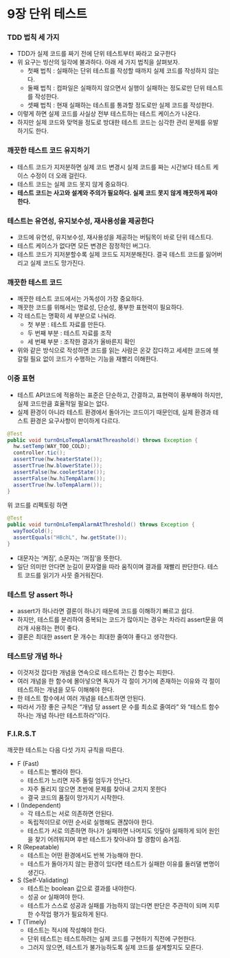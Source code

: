 # 9장 단위 테스트

### TDD 법칙 세 가지

- TDD가 실제 코드를 짜기 전에 단위 테스트부터 짜라고 요구한다
- 위 요구는 빙산의 일각에 불과하다. 아래 세 가지 법칙을 살펴보자.
    - 첫째 법칙 :  실패하는 단위 테스트를 작성할 때까지 실제 코드를 작성하지 않는다.
    - 둘째 법칙 : 컴파일은 실패하지 않으면서 실행이 실패하는 정도로만 단위 테스트를 작성한다.
    - 셋째 법칙 : 현재 실패하는 테스트를 통과할 정도로만 실제 코드를 작성한다.
- 이렇게 하면 실제 코드를 사실상 전부 테스트하는 테스트 케이스가 나온다.
- 하지만 실제 코드와 맞먹을 정도로 방대한 테스트 코드는 심각한 관리 문제를 유발하기도 한다.

### 깨끗한 테스트 코드 유지하기

- 테스트 코드가 지저분하면 실제 코드 변경시 실제 코드를 짜는 시간보다 테스트 케이스 수정이 더 오래 걸린다.
- 테스트 코드는 실제 코드 못지 않게 중요하다.
- **테스트 코드는 사고와 설계와 주의가 필요하다. 실제 코드 못지 않게 깨끗하게 짜야 한다.**

### 테스트는 유연성, 유지보수성, 재사용성을 제공한다

- 코드에 유연성, 유지보수성, 재사용성을 제공하는 버팀목이 바로 단위 테스트다.
- 테스트 케이스가 없다면 모든 변경은 잠정적인 버그다.
- 테스트 코드가 지저분할수록 실제 코드도 지저분해진다. 결국 테스트 코드를 잃어버리고 실제 코드도 망가진다.

### 깨끗한 테스트 코드

- 깨끗한 테스트 코드에서는 가독성이 가장 중요하다.
- 깨끗한 코드를 위해서는 명료성, 단순성, 풍부한 표현력이 필요하다.
- 각 테스트는 명확히 세 부분으로 나눠라.
    - 첫 부분 : 테스트 자료를 만든다.
    - 두 번째 부분 : 테스트 자료를 조작
    - 세 번째 부분 : 조작한 결과가 올바른지 확인
- 위와 같은 방식으로 작성하면 코드를 읽는 사람은 온갖 잡다하고 세세한 코드에 헷갈릴 필요 없이 코드가 수행하는 기능을 재빨리 이해한다.

### 이중 표현

- 테스트 API코드에 적용하는 표준은 단순하고, 간결하고, 표현력이 풍부해야 하지만, 실제 코드만큼 효율적일 필요는 없다.
- 실제 환경이 아니라 테스트 환경에서 돌아가는 코드이기 때문인데, 실제 환경과 테스트 환경은 요구사항이 판이하게 다르다.

```java
@Test
public void turnOnLoTempAlarmAtThreashold() throws Exception {
  hw.setTemp(WAY_TOO_COLD);
  controller.tic();
  assertTrue(hw.heaterState());
  assertTrue(hw.blowerState());
  assertFalse(hw.coolerState());
  assertFalse(hw.hiTempAlarm());
  assertTrue(hw.loTempAlarm());
}
```

위 코드를 리펙토링 하면

```java
@Test
public void turnOnLoTempAlarmAtThreshold() throws Exception {
  wayTooCold();
  assertEquals("HBchL", hw.getState());
}
```

- 대문자는 ‘켜짐’, 소문자는 ‘꺼짐’을 뜻한다.
- 일단 의미만 안다면 눈길이 문자열을 따라 움직이며 결과를 재빨리 판단한다. 테스트 코드를 읽기가 사뭇 즐거워진다.

### 테스트 당 assert 하나

- assert가 하나라면 결론이 하나기 때문에 코드를 이해하기 빠르고 쉽다.
- 하지만, 테스트를 분리하여 중복되는 코드가 많아지는 경우는 차라리 assert문을 여러개 사용하는 편이 좋다.
- 결론은 최대한 assert 문 개수는 최대한 줄여야 좋다고 생각한다.

### 테스트당 개념 하나

- 이것저것 잡다한 개념을 연속으로 테스트하는 긴 함수는 피한다.
- 여러 개념을 한 함수에 몰아넣으면 독자가 각 절이 거기에 존재하는 이유와 각 절이 테스트하는 개념을 모두 이해해야 한다.
- 한 테스트 함수에서 여러 개념을 테스트하면 안된다.
- 따라서 가장 좋은 규칙은 “개념 당 assert 문 수를 최소로 줄여라” 와 “테스트 함수 하나는 개념 하나만 테스트하라”이다.

### F.I.R.S.T

깨끗한 테스트는 다음 다섯 가지 규칙을 따른다.

- F (Fast)
    - 테스트는 빨라야 한다.
    - 테스트가 느리면 자주 돌릴 엄두가 안난다.
    - 자주 돌리지 않으면 초반에 문제를 찾아내 고치지 못한다
    - 결국 코드의 품질이 망가지기 시작한다.
- I (Independent)
    - 각 테스트는 서로 의존하면 안된다.
    - 독립적이므로 어떤 순서로 실행해도 괜찮아야 한다.
    - 테스트가 서로 의존하면 하나가 실패하면 나머지도 잇달아 실패하게 되어 원인을 찾기 어려워지며 후반 테스트가 찾아내야 할 경함이 숨겨짐.
- R (Repeatable)
    - 테스트는 어떤 환경에서도 반복 가능해야 한다.
    - 테스트가 돌아가지 않는 환경이 있다면 테스트가 실패한 이유를 둘러댈 변명이 생긴다.
- S (Self-Validating)
    - 테스트는 boolean 값으로 결과를 내야한다.
    - 성공 or 실패여야 한다.
    - 테스트가 스스로 성공과 실패를 가늠하지 않는다면 판단은 주관적이 되며 지루한 수작업 평가가 필요하게 된다.
- T (Timely)
    - 테스트는 적시에 작성해야 한다.
    - 단위 테스트는 테스트하려는 실제 코드를 구현하기 직전에 구현한다.
    - 그러지 않으면, 테스트가 불가능하도록 실제 코드를 설계할지도 모른다.